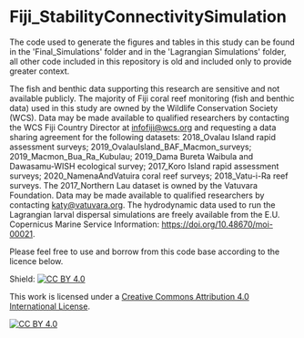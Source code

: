 # Fiji_StabilityConnectivitySimulation

The code used to generate the figures and tables in this study can be found in the 'Final_Simulations' folder and in the 'Lagrangian Simulations' folder, all other code included in this repository is old and included only to provide greater context.

The fish and benthic data supporting this research are sensitive and not available publicly. The majority of Fiji coral reef monitoring (fish and benthic data) used in this study are owned by the Wildlife Conservation Society (WCS). Data may be made available to qualified researchers by contacting the WCS Fiji Country Director at infofiji@wcs.org and requesting a data sharing agreement for the following datasets: 2018_Ovalau Island rapid assessment surveys; 2019_OvalauIsland_BAF_Macmon_surveys; 2019_Macmon_Bua_Ra_Kubulau; 2019_Dama Bureta Waibula and Dawasamu-WISH ecological survey; 2017_Koro Island rapid assessment surveys; 2020_NamenaAndVatuira coral reef surveys; 2018_Vatu-i-Ra reef surveys. The 2017_Northern Lau dataset is owned by the Vatuvara Foundation. Data may be made available to qualified researchers by contacting katy@vatuvara.org. The hydrodynamic data used to run the Lagrangian larval dispersal simulations are freely available from the E.U. Copernicus Marine Service Information: https://doi.org/10.48670/moi-00021. 


Please feel free to use and borrow from this code base according to the licence below.

Shield: [![CC BY 4.0][cc-by-shield]][cc-by]

This work is licensed under a
[Creative Commons Attribution 4.0 International License][cc-by].

[![CC BY 4.0][cc-by-image]][cc-by]

[cc-by]: http://creativecommons.org/licenses/by/4.0/
[cc-by-image]: https://i.creativecommons.org/l/by/4.0/88x31.png
[cc-by-shield]: https://img.shields.io/badge/License-CC%20BY%204.0-lightgrey.svg
